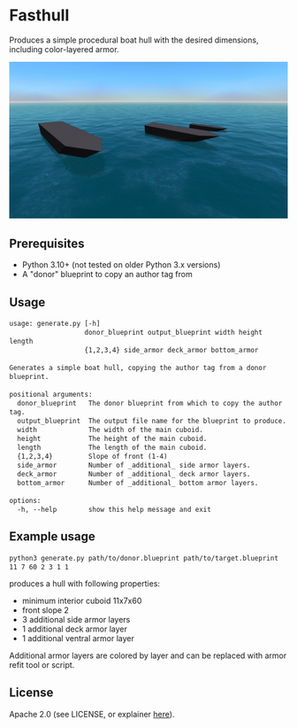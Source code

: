 Fasthull
========

Produces a simple procedural boat hull with the desired dimensions,
including color-layered armor.

![Example](img/example.png)

Prerequisites
-------------
* Python 3.10+ (not tested on older Python 3.x versions)
* A "donor" blueprint to copy an author tag from

Usage
-----
```
usage: generate.py [-h]
                   donor_blueprint output_blueprint width height length
                   {1,2,3,4} side_armor deck_armor bottom_armor

Generates a simple boat hull, copying the author tag from a donor blueprint.

positional arguments:
  donor_blueprint   The donor blueprint from which to copy the author tag.
  output_blueprint  The output file name for the blueprint to produce.
  width             The width of the main cuboid.
  height            The height of the main cuboid.
  length            The length of the main cuboid.
  {1,2,3,4}         Slope of front (1-4)
  side_armor        Number of _additional_ side armor layers.
  deck_armor        Number of _additional_ deck armor layers.
  bottom_armor      Number of _additional_ bottom armor layers.

options:
  -h, --help        show this help message and exit

```

Example usage
-------------

```
python3 generate.py path/to/donor.blueprint path/to/target.blueprint 11 7 60 2 3 1 1
```
produces a hull with following properties:

* minimum interior cuboid 11x7x60
* front slope 2
* 3 additional side armor layers
* 1 additional deck armor layer
* 1 additional ventral armor layer

Additional armor layers are colored by layer and can be replaced with armor
refit tool or script.

License
-------
Apache 2.0 (see LICENSE, or explainer [here](https://choosealicense.com/licenses/apache-2.0/)).
